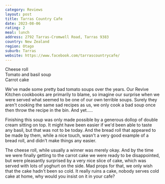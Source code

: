 ```yaml
---
category: Reviews
layout: post
title: Tarras Country Cafe
date: 2023-08-06
rating: 2
meal: lunch
address: 2792 Tarras-Cromwell Road, Tarras 9383
country: New Zealand
region: Otago
suburb: Tarras
website: https://www.facebook.com/tarrascountrycafe/
---
```

Cheese roll  
Tomato and basil soup  
Carrot cake  

We've made some pretty bad tomato soups over the years. Our Revive Kitchen cookbooks are primarily to blame, so imagine our surprise when we were served what seemed to be one of our own terrible soups. Surely they aren't cooking the same sad recipes as us, we only cook a bad soup once then throw the recipe in the bin. And yet..... 

Finishing this soup was only made possible by a generous dollop of double cream sitting on top. It might have been easier if we'd been able to taste any basil, but that was not to be today. And the bread roll that appeared to be made by them, while a nice touch, wasn't a very good example of a bread roll, and didn't make things any easier.

The cheese roll, while usually a winner was merely okay. And by the time we were finally getting to the carrot cake we were ready to be disappointed, but were pleasantly surprised by a very nice slice of cake, which was served with lots of yoghurt on the side. Mad props for that, we only wish that the cake hadn't been so cold. It really ruins a cake, nobody serves cold cake at home, why would you insist on it in your cafe?
